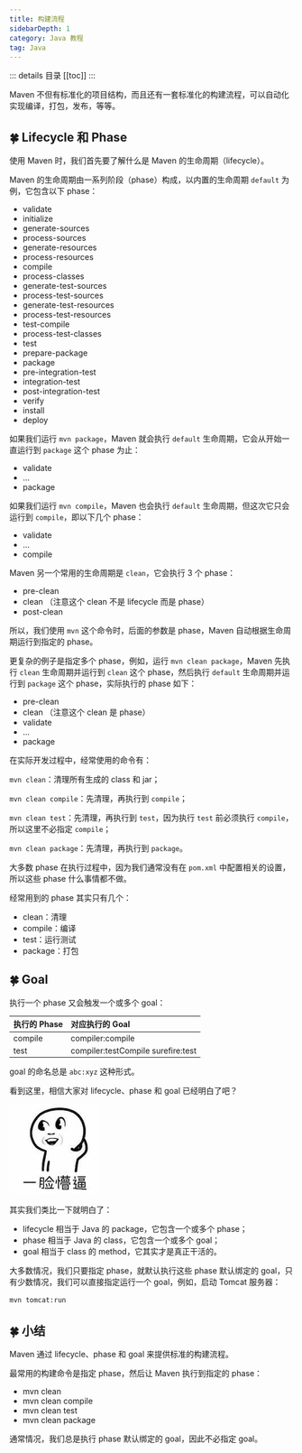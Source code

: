 ```yaml
---
title: 构建流程
sidebarDepth: 1
category: Java 教程
tag: Java
---
```


::: details 目录
[[toc]]
:::


Maven 不但有标准化的项目结构，而且还有一套标准化的构建流程，可以自动化实现编译，打包，发布，等等。

## 🍀 Lifecycle 和 Phase

使用 Maven 时，我们首先要了解什么是 Maven 的生命周期（lifecycle）。

Maven 的生命周期由一系列阶段（phase）构成，以内置的生命周期 `default` 为例，它包含以下 phase：

- validate
- initialize
- generate-sources
- process-sources
- generate-resources
- process-resources
- compile
- process-classes
- generate-test-sources
- process-test-sources
- generate-test-resources
- process-test-resources
- test-compile
- process-test-classes
- test
- prepare-package
- package
- pre-integration-test
- integration-test
- post-integration-test
- verify
- install
- deploy

如果我们运行 `mvn package`，Maven 就会执行 `default` 生命周期，它会从开始一直运行到 `package` 这个 phase 为止：

- validate
- ...
- package

如果我们运行 `mvn compile`，Maven 也会执行 `default` 生命周期，但这次它只会运行到 `compile`，即以下几个 phase：

- validate
- ...
- compile

Maven 另一个常用的生命周期是 `clean`，它会执行 3 个 phase：

- pre-clean
- clean （注意这个 clean 不是 lifecycle 而是 phase）
- post-clean

所以，我们使用 `mvn` 这个命令时，后面的参数是 phase，Maven 自动根据生命周期运行到指定的 phase。

更复杂的例子是指定多个 phase，例如，运行 `mvn clean package`，Maven 先执行 `clean` 生命周期并运行到 `clean` 这个 phase，然后执行 `default` 生命周期并运行到 `package` 这个 phase，实际执行的 phase 如下：

- pre-clean
- clean （注意这个 clean 是 phase）
- validate
- ...
- package

在实际开发过程中，经常使用的命令有：

`mvn clean`：清理所有生成的 class 和 jar；

`mvn clean compile`：先清理，再执行到 `compile`；

`mvn clean test`：先清理，再执行到 `test`，因为执行 `test` 前必须执行 `compile`，所以这里不必指定 `compile`；

`mvn clean package`：先清理，再执行到 `package`。

大多数 phase 在执行过程中，因为我们通常没有在 `pom.xml` 中配置相关的设置，所以这些 phase 什么事情都不做。

经常用到的 phase 其实只有几个：

- clean：清理
- compile：编译
- test：运行测试
- package：打包

## 🍀 Goal

执行一个 phase 又会触发一个或多个 goal：

| 执行的 Phase | 对应执行的 Goal                     |
| :---------- | :--------------------------------- |
| compile     | compiler:compile                   |
| test        | compiler:testCompile surefire:test |

goal 的命名总是 `abc:xyz` 这种形式。

看到这里，相信大家对 lifecycle、phase 和 goal 已经明白了吧？

![meng](assets/l-20231130110230830.jpeg)

其实我们类比一下就明白了：

- lifecycle 相当于 Java 的 package，它包含一个或多个 phase；
- phase 相当于 Java 的 class，它包含一个或多个 goal；
- goal 相当于 class 的 method，它其实才是真正干活的。

大多数情况，我们只要指定 phase，就默认执行这些 phase 默认绑定的 goal，只有少数情况，我们可以直接指定运行一个 goal，例如，启动 Tomcat 服务器：

```sh
mvn tomcat:run
```

## 🍀 小结

Maven 通过 lifecycle、phase 和 goal 来提供标准的构建流程。

最常用的构建命令是指定 phase，然后让 Maven 执行到指定的 phase：

- mvn clean
- mvn clean compile
- mvn clean test
- mvn clean package

通常情况，我们总是执行 phase 默认绑定的 goal，因此不必指定 goal。

